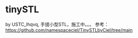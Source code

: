 # tinySTL
by USTC_lhqvq, 手搓小型STL，施工中。。。
参考：https://github.com/namespaceciel/TinySTLbyCiel/tree/main
